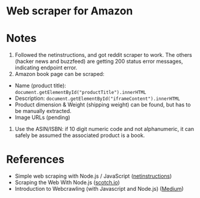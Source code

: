 # Web scraper for Amazon

# Notes
1. Followed the netinstructions, and got reddit scraper to work. The others (hacker news and buzzfeed) are getting 200 status error messages, indicating endpoint error.
1. Amazon book page can be scraped: 

* Name (product title):  `document.getElementById("productTitle").innerHTML`
* Description: `document.getElementById("iframeContent").innerHTML`
* Product dimension & Weight (shipping weight) can be found, but has to be manually extracted.
* Image URLs (pending)

1. Use the ASIN/ISBN: if 10 digit numeric code and not alphanumeric, it can safely be assumed the associated product is a book. 

# References
* Simple web scraping with Node.js / JavaScript ([netinstructions](http://www.netinstructions.com/simple-web-scraping-with-node-js-and-javascript/))
* Scraping the Web With Node.js ([scotch.io](https://scotch.io/tutorials/scraping-the-web-with-node-js))
* Introduction to Webcrawling (with Javascript and Node.js) ([Medium](https://medium.com/of-all-things-tech-progress/introduction-to-webcrawling-with-javascript-and-node-js-f5a3798ee8ac))